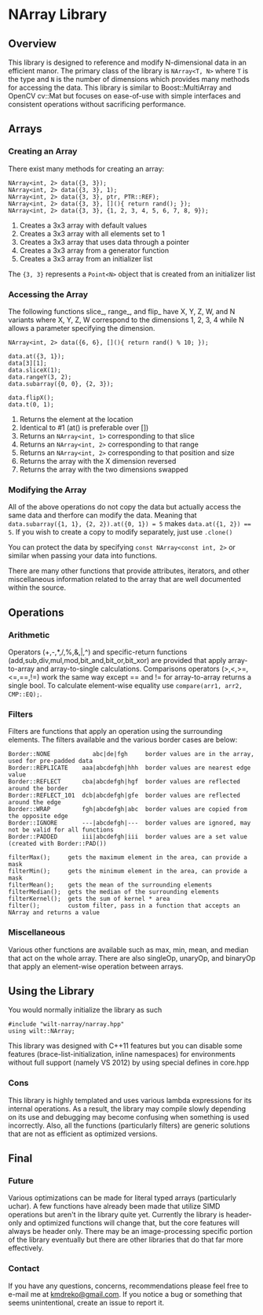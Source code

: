 # NArray Library

## Overview
This library is designed to reference and modify N-dimensional data in an efficient manor. The primary class of the library is `NArray<T, N>` where `T` is the type and `N` is the number of dimensions which provides many methods for accessing the data. This library is similar to Boost::MultiArray and OpenCV cv::Mat but focuses on ease-of-use with simple interfaces and consistent operations without sacrificing performance. 

## Arrays
### Creating an Array
There exist many methods for creating an array: 

    NArray<int, 2> data({3, 3});
    NArray<int, 2> data({3, 3}, 1);
    NArray<int, 2> data({3, 3}, ptr, PTR::REF);
    NArray<int, 2> data({3, 3}, [](){ return rand(); });
    NArray<int, 2> data({3, 3}, {1, 2, 3, 4, 5, 6, 7, 8, 9});

1. Creates a 3x3 array with default values
2. Creates a 3x3 array with all elements set to 1
3. Creates a 3x3 array that uses data through a pointer
4. Creates a 3x3 array from a generator function
5. Creates a 3x3 array from an initializer list

The `{3, 3}` represents a `Point<N>` object that is created from an initializer list

### Accessing the Array
The following functions slice\_, range\_, and flip\_ have X, Y, Z, W, and N variants where X, Y, Z, W correspond to the dimensions 1, 2, 3, 4 while N allows a parameter specifying the dimension.

    NArray<int, 2> data({6, 6}, [](){ return rand() % 10; });

    data.at({3, 1});
    data[3][1];
    data.sliceX(1);
    data.rangeY(3, 2);
    data.subarray({0, 0}, {2, 3});

    data.flipX();
    data.t(0, 1);

1. Returns the element at the location
2. Identical to #1 (at() is preferable over [])
3. Returns an `NArray<int, 1>` corresponding to that slice
4. Returns an `NArray<int, 2>` corresponding to that range
5. Returns an `NArray<int, 2>` corresponding to that position and size
6. Returns the array with the X dimension reversed
7. Returns the array with the two dimensions swapped

### Modifying the Array
All of the above operations do not copy the data but actually access the same data and therfore can modify the data. Meaning that `data.subarray({1, 1}, {2, 2}).at({0, 1}) = 5` makes `data.at({1, 2}) == 5`. If you wish to create a copy to modify separately, just use `.clone()`

You can protect the data by specifying `const NArray<const int, 2>` or similar when passing your data into functions. 

There are many other functions that provide attributes, iterators, and other miscellaneous information related to the array that are well documented within the source. 

## Operations

### Arithmetic
Operators (+,-,*,/,%,&,|,^) and specific-return functions (add,sub,div,mul,mod,bit\_and,bit\_or,bit\_xor) are provided that apply array-to-array and array-to-single calculations. Comparisons operators (>,<,>=,<=,==,!=) work the same way except == and != for array-to-array returns a single bool. To calculate element-wise equality use `compare(arr1, arr2, CMP::EQ);`.

### Filters
Filters are functions that apply an operation using the surrounding elements. The filters available and the various border cases are below:

    Border::NONE            abc|de|fgh     border values are in the array, used for pre-padded data
    Border::REPLICATE    aaa|abcdefgh|hhh  border values are nearest edge value
    Border::REFLECT      cba|abcdefgh|hgf  border values are reflected around the border
    Border::REFLECT_101  dcb|abcdefgh|gfe  border values are reflected around the edge
    Border::WRAP         fgh|abcdefgh|abc  border values are copied from the opposite edge
    Border::IGNORE       ---|abcdefgh|---  border values are ignored, may not be valid for all functions
    Border::PADDED       iii|abcdefgh|iii  border values are a set value (created with Border::PAD())

    filterMax();     gets the maximum element in the area, can provide a mask
    filterMin();     gets the minimum element in the area, can provide a mask
    filterMean();    gets the mean of the surrounding elements
    filterMedian();  gets the median of the surrounding elements
    filterKernel();  gets the sum of kernel * area
    filter();        custom filter, pass in a function that accepts an NArray and returns a value

### Miscellaneous 
Various other functions are available such as max, min, mean, and median that act on the whole array. There are also singleOp, unaryOp, and binaryOp that apply an element-wise operation between arrays.

## Using the Library

You would normally initialize the library as such

    #include "wilt-narray/narray.hpp"
    using wilt::NArray;

This library was designed with C++11 features but you can disable some features (brace-list-initialization, inline namespaces) for environments without full support (namely VS 2012) by using special defines in core.hpp

### Cons
This library is highly templated and uses various lambda expressions for its internal operations. As a result, the library may compile slowly depending on its use and debugging may become confusing when something is used incorrectly. Also, all the functions (particularly filters) are generic solutions that are not as efficient as optimized versions.

## Final

### Future
Various optimizations can be made for literal typed arrays (particularly uchar). A few functions have already been made that utilize SIMD operations but aren't in the library quite yet. Currently the library is header-only and optimized functions will change that, but the core features will always be header only. There may be an image-processing specific portion of the library eventually but there are other libraries that do that far more effectively.

### Contact
If you have any questions, concerns, recommendations please feel free to e-mail me at kmdreko@gmail.com. If you notice a bug or something that seems unintentional, create an issue to report it.